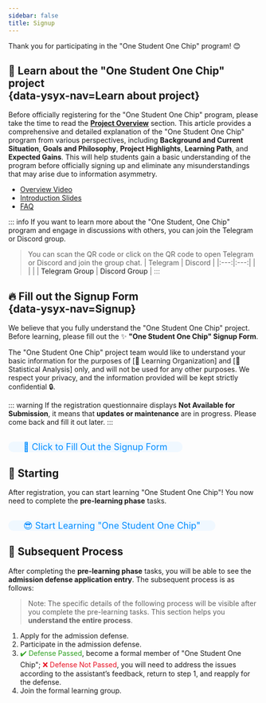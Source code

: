 ```yaml
---
sidebar: false
title: Signup
---
```


Thank you for participating in the "One Student One Chip" program! 😊

## <span id="understandPlan" style="display: block; padding-top: 70px; margin-top: -70px">:mag_right: Learn about the "One Student One Chip" project</span> {data-ysyx-nav=Learn about project}

Before officially registering for the "One Student One Chip" program, please take the time to read the [**Project Overview**](/en/project/intro.html) section. This article provides a comprehensive and detailed explanation of the "One Student One Chip" program from various perspectives, including **Background and Current Situation**, **Goals and Philosophy**, **Project Highlights**, **Learning Path**, and **Expected Gains**. This will help students gain a basic understanding of the program before officially signing up and eliminate any misunderstandings that may arise due to information asymmetry.

- [Overview Video](https://www.bilibili.com/video/BV12e4y1Y76i/)
- [Introduction Slides](https://ysyx.oscc.cc/slides/2205/01.html#/)
- [FAQ](/en/project/faq.html)

::: info
If you want to learn more about the "One Student, One Chip" program and engage in discussions with others, you can join the Telegram or Discord group.

> You can scan the QR code or click on the QR code to open Telegram or Discord and join the group chat.
> | Telegram | Discord |
> |:---:|:---:|
> | <a class="qrcode-container" :href="qrcodeTelegram" target="_blank"><qrcode-vue :value="qrcodeTelegram" :render-as="qrcodeRenderAs" :margin="qrcodeMargin" :level="qrcodeLevel" /></a> | <a class="qrcode-container" :href="qrcodeDiscord" target="_blank"><qrcode-vue :value="qrcodeDiscord" :render-as="qrcodeRenderAs" :margin="qrcodeMargin" :level="qrcodeLevel" /></a> |
> | <a :href="qrcodeTelegram" target="_blank">Telegram Group</a> | <a :href="qrcodeDiscord" target="_blank">Discord Group</a> |
:::

## <span id="entryForm" style="display: block; padding-top: 70px; margin-top: -70px">🔥 Fill out the Signup Form</span> {data-ysyx-nav=Signup}

We believe that you fully understand the "One Student One Chip" project. Before learning, please fill out the ✨ **"One Student One Chip" Signup Form**.

The "One Student One Chip" project team would like to understand your basic information for the purposes of [🎈 Learning Organization] and [🔎 Statistical Analysis] only, and will not be used for any other purposes. We respect your privacy, and the information provided will be kept strictly confidential 🔒.

::: warning
If the registration questionnaire displays **Not Available for Submission**, it means that **updates or maintenance** are in progress. Please come back and fill it out later.
:::

<br>

<el-row justify="center">
    <el-button size="large" type="primary" class="custom-button" @click="jumpToEntryForm">🚀 Click to Fill Out the Signup Form</el-button>
</el-row>

<br>

## 🚩 Starting

After registration, you can start learning "One Student One Chip"! You now need to complete the **pre-learning phase** tasks.

<br>

<el-row justify="center">
    <el-button size="large" type="primary" class="custom-button" @click="jumpToCourseHome">😎 Start Learning "One Student One Chip"</el-button>
</el-row>

<br>

## 🔰 Subsequent Process

After completing the **pre-learning phase** tasks, you will be able to see the **admission defense application entry**. The subsequent process is as follows:

> Note: The specific details of the following process will be visible after you complete the pre-learning tasks. This section helps you **understand the entire process**.

1. Apply for the admission defense.
2. Participate in the admission defense.
3. <span style="color: #2ea121;">:heavy_check_mark: Defense Passed</span>, become a formal member of "One Student One Chip";
   <span style="color: #e81224;">:x: Defense Not Passed</span>, you will need to address the issues according to the assistant’s feedback, return to step 1, and reapply for the defense.
4. Join the formal learning group.

<!-- ---------------------------------------------- -->

<ClientOnly><bottom-nav-bar/></ClientOnly>

<!-- ---------------------  phone-bottom-bar  ----------------------- -->
<div class="phone-bottom-bar">
    <a href="https://ysyx.oscc.cc/" class="phone-bottom-button">
        <span class="emoji" style="padding-left: 4px; margin-bottom: -2px">◀</span>
        <span class="text">Back to Home</span>
    </a>
    <a href="#understandPlan" class="phone-bottom-button">
        <span class="emoji" style="padding-left: 4px; margin-bottom: -2px">🧐</span>
        <span class="text">Learn this project</span>
    </a>
    <a href="#entryForm" class="phone-bottom-button">
        <span class="emoji" style="padding-left: 4px; margin-bottom: -2px">🔥</span>
        <span class="text">Signup</span>
    </a>
    <a href="https://ysyx.oscc.cc/docs/2306/preliminary/preliminary.html" target="_blank" class="phone-bottom-button">
        <span class="emoji" style="padding-left: 4px; margin-bottom: -2px">🚀</span>
        <span class="text">Start</span>
    </a>
</div>

<!-- -------------------------------------------------- -->
<script setup>
    const jumpToEntryForm = () => {
        window.open("https://docs.google.com/forms/d/e/1FAIpQLSdKaNiHEzBz9Ti38zNyq66HhTpb2QPPn7NeboJDEWAyozUoAw/viewform", "_blank");
    }

    const jumpToCourseHome = () => {
        window.open("https://ysyx.oscc.cc/docs/en/", "_blank");
    }
</script>

<script>
    import QrcodeVue from "qrcode.vue";

    export default {
        data() {
            return {
                qrcodeRenderAs: "svg",
                qrcodeMargin: 3,
                qrcodeLevel: "L",
                qrcodeDiscord: "https://discord.gg/Y9PGkCuU4U",
                qrcodeTelegram: "https://t.me/+iqdvAT3BOHZhYTk1",
            }
        },
        components: {
            QrcodeVue
        },
    }
</script>

<style lang="scss" scoped>
    [qrcode-container] {
        display: block;
        border-radius: 5px;
        overflow: hidden;
        width: 100px;
        height: 100px;
    }

    .custom-button {
        height: 50px;
        font-size: 18px;
        background-color: #f0f8ff;
        color: #008cff;
        border-radius: 25px;
        padding-left: 30px;
        padding-right: 30px;
        transition: background-color 0.2s, color 0.2s; /* 平滑过渡效果 */
    }

    .custom-button:hover {
        background-color: #4caeff; /* 鼠标悬停时的背景色 */
        color: #f0f8ff; /* 鼠标悬停时的文字颜色 */
    }

    .phone-bottom-button {
        /* background-color: #ff9100;  */
        color: #2b2b2b;
        /* border: 1px groove #616161; */
        border-radius: 8px;
        padding: 10px 12px;
        text-decoration: none; /* 移除下划线 */
        display: flex;
        flex-direction: column; /* 设置子项垂直排列 */
        justify-content: center;
        align-items: center
    }

    .phone-bottom-button:hover {
        /* background-color: #ff8800; 鼠标悬停时的背景色 */
        color: #096dd9; /* 鼠标悬停时的文字颜色 */
        /* border: 1px groove #30c4ff; */
        text-decoration: none;
    }

    .phone-bottom-button .emoji {
        width: 24px; /* 图标大小 */
        height: 24px;
        margin-bottom: 1px; /* 图标和文本之间的间距 */
    }

    .phone-bottom-button .text {
        display: block;
        font-size: 12px; /* 文本大小 */
    }

    @media (min-width: 600px) {
        .phone-bottom-bar {
            display:none;
        }
    }

    @media (max-width: 600px) {
        .phone-bottom-bar {
            display:none;

            /* position: fixed;  */
            /* bottom: 0px;  */
            /* padding: 5px 4px; */
            /* margin: 0px -25px; 父级元素 padding=24px */
            /* display: flex;  */
            /* justify-content: center;  */
            /* align-items: center; */
            /* background-color: #fbfbfb; */
            /* height: 50px; */
            /* width: 100%; */
            /* box-shadow: 0px 0px 2px 0 rgba(0, 0, 0, 0.3);  */

            /* z-index: 1000; */
        }
    }

    td {
        font-weight: bold;
    }
</style>
